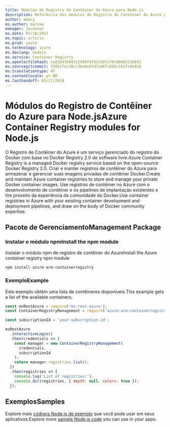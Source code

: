 ```yaml
---
title: Módulos do Registro de Contêiner do Azure para Node.js
description: Referência dos módulos de Registro de Contêiner do Azure para Node.js
author: mmacy
ms.author: marsma
manager: jeconnoc
ms.date: 07/18/2017
ms.topic: article
ms.prod: azure
ms.technology: azure
ms.devlang: nodejs
ms.service: Container Registry
ms.openlocfilehash: ca83b97e94312498f4f93c587cf0c90485136841
ms.sourcegitcommit: 75051fec38cc3be4cb7d7cb6fc695c162fc0e91b
ms.translationtype: HT
ms.contentlocale: pt-BR
ms.lasthandoff: 05/17/2018
---
```

# <a name="azure-container-registry-modules-for-nodejs"></a><span data-ttu-id="a5d1a-103">Módulos do Registro de Contêiner do Azure para Node.js</span><span class="sxs-lookup"><span data-stu-id="a5d1a-103">Azure Container Registry modules for Node.js</span></span>

<span data-ttu-id="a5d1a-104">O Registro de Contêiner do Azure é um serviço gerenciado do registro do Docker com base no Docker Registry 2.0 de software livre.</span><span class="sxs-lookup"><span data-stu-id="a5d1a-104">Azure Container Registry is a managed Docker registry service based on the open-source Docker Registry 2.0.</span></span> <span data-ttu-id="a5d1a-105">Criar e manter registros de contêiner do Azure para armazenar e gerenciar suas imagens privadas de contêiner Docker.</span><span class="sxs-lookup"><span data-stu-id="a5d1a-105">Create and maintain Azure container registries to store and manage your private Docker container images.</span></span> <span data-ttu-id="a5d1a-106">Use registros de contêiner no Azure com o desenvolvimento de contêiner e os pipelines de implantação existentes e tire proveito da experiência da comunidade do Docker.</span><span class="sxs-lookup"><span data-stu-id="a5d1a-106">Use container registries in Azure with your existing container development and deployment pipelines, and draw on the body of Docker community expertise.</span></span>

## <a name="management-package"></a><span data-ttu-id="a5d1a-107">Pacote de Gerenciamento</span><span class="sxs-lookup"><span data-stu-id="a5d1a-107">Management Package</span></span>

### <a name="install-the-npm-module"></a><span data-ttu-id="a5d1a-108">Instalar o módulo npm</span><span class="sxs-lookup"><span data-stu-id="a5d1a-108">Install the npm module</span></span>

<span data-ttu-id="a5d1a-109">Instalar o módulo npm de registro de contêiner do Azure</span><span class="sxs-lookup"><span data-stu-id="a5d1a-109">Install the Azure container registry npm module</span></span>

```bash
npm install azure-arm-containerregistry
```

### <a name="example"></a><span data-ttu-id="a5d1a-110">Exemplo</span><span class="sxs-lookup"><span data-stu-id="a5d1a-110">Example</span></span>

<span data-ttu-id="a5d1a-111">Este exemplo obtém uma lista de contêineres disponíveis.</span><span class="sxs-lookup"><span data-stu-id="a5d1a-111">This example gets a list of the available containers.</span></span>

```javascript
const msRestAzure = require('ms-rest-azure');
const ContainerRegistryManagement = require('azure-arm-containerregistry');

const subscriptionId = 'your-subscription-id';

msRestAzure
  .interactiveLogin()
  .then(credentials => {
    const manager = new ContainerRegistryManagement(
      credentials,
      subscriptionId
    );
    return manager.registries.list();
  })
  .then(registries => {
    console.log('List of registries:');
    console.dir(registries, { depth: null, colors: true });
  });
```

## <a name="samples"></a><span data-ttu-id="a5d1a-112">Exemplos</span><span class="sxs-lookup"><span data-stu-id="a5d1a-112">Samples</span></span>

<span data-ttu-id="a5d1a-113">Explore mais [códigos Node.js de exemplo](https://azure.microsoft.com/resources/samples/?platform=nodejs) que você pode usar em seus aplicativos.</span><span class="sxs-lookup"><span data-stu-id="a5d1a-113">Explore more [sample Node.js code](https://azure.microsoft.com/resources/samples/?platform=nodejs) you can use in your apps.</span></span>
